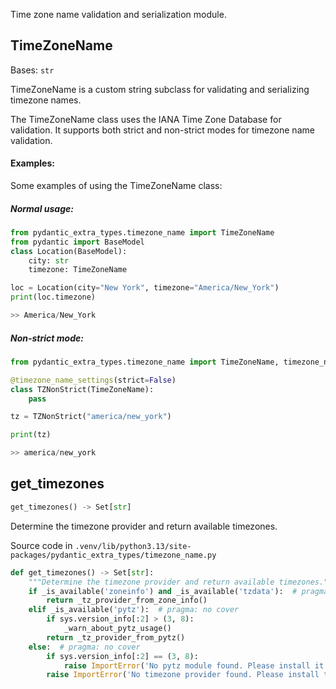 Time zone name validation and serialization module.

## TimeZoneName

Bases: `str`

TimeZoneName is a custom string subclass for validating and serializing timezone names.

The TimeZoneName class uses the IANA Time Zone Database for validation. It supports both strict and non-strict modes for timezone name validation.

#### Examples:

Some examples of using the TimeZoneName class:

##### Normal usage:

```python
from pydantic_extra_types.timezone_name import TimeZoneName
from pydantic import BaseModel
class Location(BaseModel):
    city: str
    timezone: TimeZoneName

loc = Location(city="New York", timezone="America/New_York")
print(loc.timezone)

>> America/New_York

```

##### Non-strict mode:

```python
from pydantic_extra_types.timezone_name import TimeZoneName, timezone_name_settings

@timezone_name_settings(strict=False)
class TZNonStrict(TimeZoneName):
    pass

tz = TZNonStrict("america/new_york")

print(tz)

>> america/new_york

```

## get_timezones

```python
get_timezones() -> Set[str]

```

Determine the timezone provider and return available timezones.

Source code in `.venv/lib/python3.13/site-packages/pydantic_extra_types/timezone_name.py`

```python
def get_timezones() -> Set[str]:
    """Determine the timezone provider and return available timezones."""
    if _is_available('zoneinfo') and _is_available('tzdata'):  # pragma: no cover
        return _tz_provider_from_zone_info()
    elif _is_available('pytz'):  # pragma: no cover
        if sys.version_info[:2] > (3, 8):
            _warn_about_pytz_usage()
        return _tz_provider_from_pytz()
    else:  # pragma: no cover
        if sys.version_info[:2] == (3, 8):
            raise ImportError('No pytz module found. Please install it with "pip install pytz"')
        raise ImportError('No timezone provider found. Please install tzdata with "pip install tzdata"')

```
